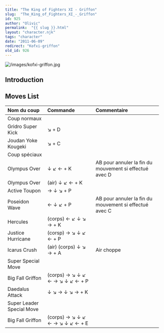 ```yaml
---
title: "The King of Fighters XI - Griffon"
slug:  "The_King_of_Fighters_XI_-_Griffon"
id: 925
author: "Olivic"
permalink:  "{{ slug }}.html"
layout: "character.njk"
tags: "character"
date: "2011-06-09"
redirect: "Kofxi-griffon"
old_id: 926
---
```


![](/images/kofxi-griffon.jpg "/images/kofxi-griffon.jpg")

## Introduction

## Moves List

| Nom du coup               | Commande                        | Commentaire                                            |
|:--------------------------|:--------------------------------|:-------------------------------------------------------|
| Coup normaux              |                                 |                                                        |
| Gridro Super Kick         | ↘ + D                           |                                                        |
| Joudan Yoke Kougeki       | ↘ + C                           |                                                        |
| Coup spéciaux             |                                 |                                                        |
| Olympus Over              | ↓ ↙ ← + K                       | AB pour annuler la fin du mouvement si effectué avec D |
| Olympus Over              | (air) ↓ ↙ ← + K                 |                                                        |
| Active Toupon             | → ↓ ↘ + P                       |                                                        |
| Poseidon Wave             | ← ↓ ↙ + P                       | AB pour annuler la fin du mouvement si effectué avec C |
| Hercules                  | (corps) ← ↙ ↓ ↘ → + K           |                                                        |
| Justice Hurricane         | (corsp) → ↘ ↓ ↙ ← + P           |                                                        |
| Icarus Crush              | (air) (corps) ↓ ↘ → + A         | Air choppe                                             |
| Super Special Move        |                                 |                                                        |
| Big Fall Griffon          | (corps) → ↘ ↓ ↙ ← → ↘ ↓ ↙ ← + P |                                                        |
| Daedalus Attack           | ↓ ↘ → ↓ ↘ → + K                 |                                                        |
| Super Leader Special Move |                                 |                                                        |
| Big Fall Griffon          | (corps) → ↘ ↓ ↙ ← → ↘ ↓ ↙ ← + E |                                                        |

